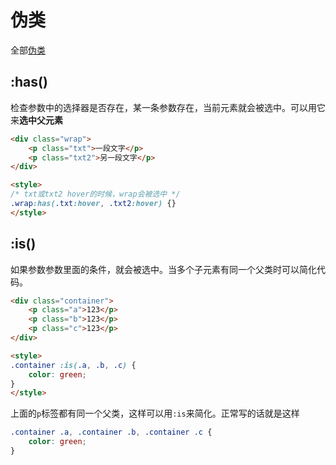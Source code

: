 # 伪类

全部[伪类](https://developer.mozilla.org/zh-CN/docs/Web/CSS/Pseudo-classes)

## :has()

检查参数中的选择器是否存在，某一条参数存在，当前元素就会被选中。可以用它来**选中父元素**

```html
<div class="wrap">
    <p class="txt">一段文字</p>
    <p class="txt2">另一段文字</p>
</div>

<style>
/* txt或txt2 hover的时候，wrap会被选中 */
.wrap:has(.txt:hover, .txt2:hover) {}
</style>
```


## :is()

如果参数参数里面的条件，就会被选中。当多个子元素有同一个父类时可以简化代码。

```html
<div class="container">
    <p class="a">123</p>
    <p class="b">123</p>
    <p class="c">123</p>
</div>

<style>
.container :is(.a, .b, .c) {
    color: green;
}
</style>
```

上面的`p`标签都有同一个父类，这样可以用`:is`来简化。正常写的话就是这样

```css
.container .a, .container .b, .container .c {
    color: green;
}
```


